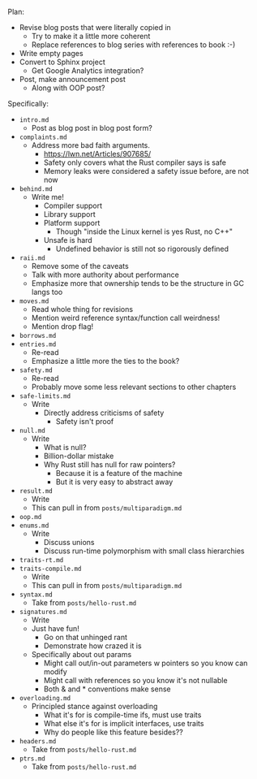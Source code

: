 Plan:
* Revise blog posts that were literally copied in
    * Try to make it a little more coherent
    * Replace references to blog series with references to book :-)
* Write empty pages
* Convert to Sphinx project
    * Get Google Analytics integration?
* Post, make announcement post
    * Along with OOP post?

Specifically:
* `intro.md`
    * Post as blog post in blog post form?
* `complaints.md`
    * Address more bad faith arguments.
        * https://lwn.net/Articles/907685/
        * Safety only covers what the Rust compiler says is safe
        * Memory leaks were considered a safety issue before, are not now
* `behind.md`
    * Write me!
        * Compiler support
        * Library support
        * Platform support
            * Though "inside the Linux kernel is yes Rust, no C++"
        * Unsafe is hard
            * Undefined behavior is still not so rigorously defined
* `raii.md`
    * Remove some of the caveats
    * Talk with more authority about performance
    * Emphasize more that ownership tends to be the structure in GC langs too
* `moves.md`
    * Read whole thing for revisions
    * Mention weird reference syntax/function call weirdness!
    * Mention drop flag!
* `borrows.md`
* `entries.md`
    * Re-read
    * Emphasize a little more the ties to the book?
* `safety.md`
    * Re-read
    * Probably move some less relevant sections to other chapters
* `safe-limits.md`
    * Write
        * Directly address criticisms of safety
            * Safety isn't proof
* `null.md`
    * Write
        * What is null?
        * Billion-dollar mistake
        * Why Rust still has null for raw pointers?
            * Because it is a feature of the machine
            * But it is very easy to abstract away
* `result.md`
    * Write
    * This can pull in from `posts/multiparadigm.md`
* `oop.md`
* `enums.md`
    * Write
        * Discuss unions
        * Discuss run-time polymorphism with small class hierarchies
* `traits-rt.md`
* `traits-compile.md`
    * Write
    * This can pull in from `posts/multiparadigm.md`
* `syntax.md`
    * Take from `posts/hello-rust.md`
* `signatures.md`
    * Write
    * Just have fun!
        * Go on that unhinged rant
        * Demonstrate how crazed it is
    * Specifically about out params
        * Might call out/in-out parameters w pointers so you know can modify
        * Might call with references so you know it's not nullable
        * Both & and * conventions make sense
* `overloading.md`
    * Principled stance against overloading
        * What it's for is compile-time ifs, must use traits
        * What else it's for is implicit interfaces, use traits
        * Why do people like this feature besides??
* `headers.md`
    * Take from `posts/hello-rust.md`
* `ptrs.md`
    * Take from `posts/hello-rust.md`
